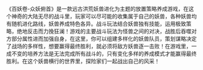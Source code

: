 《百妖卷-众妖俯首》是一款远古洪荒妖兽进化为主题的放置策略养成游戏，在这个神奇的大陆无尽的战斗里，玩家可以尽可能的收集属于自己的妖兽，各种妖兽均有随机进化路线，妖兽养成特色各异。战斗玩法结合妖兽独有技能，运用极致策略，绝地反击而力挽狂澜！游戏的主要战斗玩法为怪兽之间的对决，战胜后吞噬对方部分属性进而加强自身，在这里，你可以组建多样化的妖兽队员，策划谋略决定了战场的多样性，想要赢得最终胜利，就必须将敌方妖兽逐一击败！在游戏里，一成不变的培养方法是无法完成所有战斗的，只有变化多样的养成模式才能赢得最终胜利。在这个妖兽横行的世界里，探险家们一起战出自己的风采！